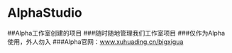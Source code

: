# AlphaStudio
##Alpha工作室创建的项目
###随时随地管理我们工作室项目
###仅作为Alpha使用，外人勿入
###Alpha官网：www.xuhuading.cn/bigxigua
